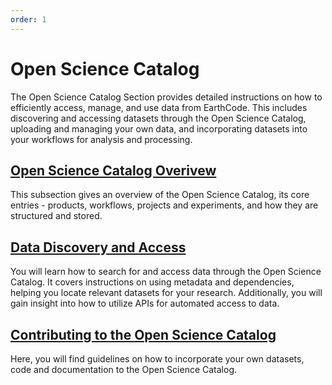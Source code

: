 ```yaml
---
order: 1
---
```

# Open Science Catalog

The Open Science Catalog Section provides detailed instructions on how to efficiently access, manage, and use data from EarthCode. This includes discovering and accessing datasets through the Open Science Catalog, uploading and managing your own data, and incorporating datasets into your workflows for analysis and processing.

## [Open Science Catalog Overivew](Open%20Science%20Catalog%20Overview.md)
This subsection gives an overview of the Open Science Catalog, its core entries - products, workflows, projects and experiments, and how they are structured and stored.

## [Data Discovery and Access](Discovering%20Resources.md)
You will learn how to search for and access data through the Open Science Catalog. It covers instructions on using metadata and dependencies, helping you locate relevant datasets for your research. Additionally, you will gain insight into how to utilize APIs for automated access to data.

## [Contributing to the Open Science Catalog](Contributing%20to%20the%20Open%20Science%20Catalog.md)
Here, you will find guidelines on how to incorporate your own datasets, code and documentation to the Open Science Catalog.
